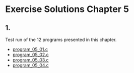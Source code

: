 # Exercise Solutions Chapter 5 #
## 1. ##
Test run of the 12 programs presented in this chapter.  
 - [program_05_01.c](Exercise_01/Program_05_01/program_05_01.c)  
 - [program_05_02.c](Exercise_01/Program_05_02/program_05_02.c)  
 - [program_05_03.c](Exercise_01/Program_05_03/program_05_03.c)  
 - [program_05_04.c](Exercise_01/Program_05_04/program_05_04.c)  
 